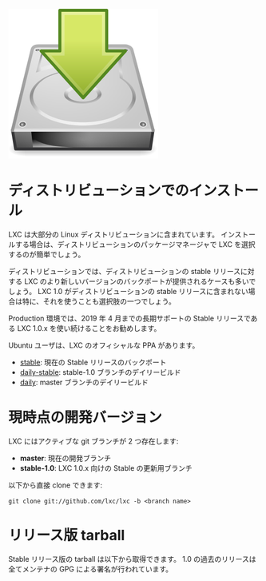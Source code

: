 ![Download icon](/static/img/download.png)
# ディストリビューションでのインストール <!-- Distribution packages -->

<!--
LXC is included in most Linux distributions.
In most cases installing it is as simple as selecting it in your package manager.
-->
LXC は大部分の Linux ディストリビューションに含まれています。
インストールする場合は、ディストリビューションのパッケージマネージャで LXC を選択するのが簡単でしょう。

<!--
Distributions also often provide backports of newer versions of LXC for their stable releases.
You may want to look for that, especially if your distribution doesn't include LXC 1.0.
-->
ディストリビューションでは、ディストリビューションの stable リリースに対する LXC のより新しいバージョンのバックポートが提供されるケースも多いでしょう。
LXC 1.0 がディストリビューションの stable リリースに含まれない場合は特に、それを使うことも選択肢の一つでしょう。

<!--
For production environment, try to stick to LXC 1.0.x as this is the long term,
stable release which we will support until April 2019.
-->
Production 環境では、2019 年 4 月までの長期サポートの Stable リリースである LXC 1.0.x を使い続けることをお勧めします。

<!--
For Ubuntu users, we have official PPAs for LXC:
-->
Ubuntu ユーザは、LXC のオフィシャルな PPA があります。

 * [stable](https://launchpad.net/~ubuntu-lxc/+archive/stable): 現在の Stable リリースのバックポート<!-- Backports of the current stable release -->
 * [daily-stable](https://launchpad.net/~ubuntu-lxc/+archive/lxc-git-stable-1.0): stable-1.0 ブランチのデイリービルド <!-- Daily builds of the stable-1.0 branch -->
 * [daily](https://launchpad.net/~ubuntu-lxc/+archive/daily): master ブランチのデイリービルド <!-- Daily builds of the master branch -->

# 現時点の開発バージョン <!-- Current development version -->

<!--
LXC has two active git branches:
-->
LXC にはアクティブな git ブランチが 2 つ存在します:

 * **master**: 現在の開発ブランチ <!-- Current development branch -->
 * **stable-1.0**: LXC 1.0.x 向けの Stable の更新用ブランチ <!-- Stable update branch for LXC 1.0.x -->

<!--
You can clone those directly with:
-->
以下から直接 clone できます:

    git clone git://github.com/lxc/lxc -b <branch name>

# リリース版 tarball <!-- Release tarballs -->

<!--
Stable release tarballs are available for download below.
All the post 1.0 ones are GPG signed by one of the maintainers.
-->
Stable リリース版の tarball は以下から取得できます。
1.0 の過去のリリースは全てメンテナの GPG による署名が行われています。
